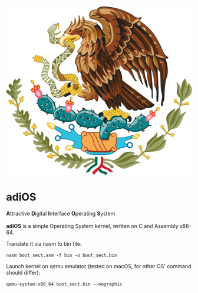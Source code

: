 ![adiOS logo](./img/Coat_of_arms_of_Mexico.svg.png)

# adiOS

<b>A</b>ttractive <b>D</b>igital <b>I</b>nterface <b>O</b>perating <b>S</b>ystem<br><br>
<b>adiOS</b> is a simple Operating System kernel, written on C and Assembly x86-64.

[//]: # (## Contents)

Translate it via nasm to bin file:
```shell
nasm boot_sect.asm -f bin -o boot_sect.bin
```

Launch kernel on qemu emulator (tested on macOS, for other OS' command should differ):
```shell
qemu-system-x86_64 boot_sect.bin --nographic
```
